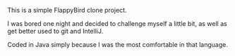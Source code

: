 This is a simple FlappyBird clone project.

I was bored one night and decided to challenge myself a little bit, as well as get better used to git and IntelliJ.

Coded in Java simply because I was the most comfortable in that language.